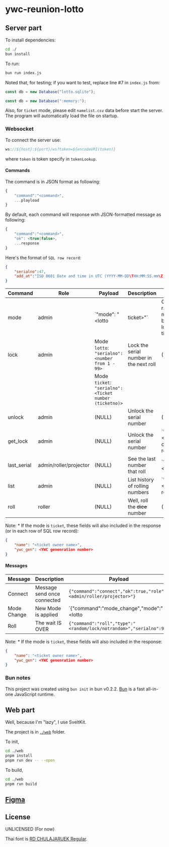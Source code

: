 # ywc-reunion-lotto

## Server part

To install dependencies:

```bash
cd ./
bun install
```

To run:

```bash
bun run index.js
```

Noted that, for testing; if you want to test, replace line #7 in `index.js` from:

```js
const db = new Database("lotto.sqlite");
```

```js
const db = new Database(":memory:");
```

Also, for `ticket` mode, please edit `namelist.csv` data before start the server. The program will automatically load the file on startup.

### Websocket

To connect the server use:

```js
ws://${host}:${port}/ws?token=${encodeURI(token)}
```

where `token` is token specify in `tokenLookup`.

#### Commands

The command is in JSON format as following:

```js
{
    "command":"<command>",
    ...playload
}
```

By default, each command will response with JSON-formatted message as following:

```js
{
    "command":"<command>",
    "ok": <true|false>,
    ...response
}
```

Here's the format of `SQL row record`:

```json
{
    "serialno":47,
    "add_at":"ISO 8601 Date and time in UTC (YYYY-MM-DD\THH:MM:SS.mm\Z)"
}
```

| Command     | Role                   | Payload                                                 | Description                                 | Response                                                        |
|-------------|------------------------|---------------------------------------------------------|---------------------------------------------|-----------------------------------------------------------------|
| mode        | admin                  | `"mode": "<lotto|ticket>"`                              | Change random mode between lotto and ticket | (DEFAULT)                                                       |
| lock        | admin                  | Mode `lotto`: `"serialno": <number from 1 - 99>`        | Lock the serial number in the next roll     | (DEFAULT)                                                       |
|             |                        | Mode `ticket`: `"serialno": <Ticket number (ticketno)>` |                                             |                                                                 |
| unlock      | admin                  | (NULL)                                                  | Unlock the serial number                    | (DEFAULT)                                                       |
| get_lock    | admin                  | (NULL)                                                  | Unlock the serial number                    | `"data":<SQL config record | NULL>}`                            |
| last_serial | admin/roller/projector | (NULL)                                                  | See the last number that roll               | `"serialno":<number | NULL>}, "data":<SQL row record | NULL>`\* |
| list        | admin                  | (NULL)                                                  | List history of rolling numbers             | `"data":<SQL row record[] | NULL>`\*                            |
| roll        | roller                 | (NULL)                                                  | Well, roll the ~~dice~~ number              | (DEFAULT)\*                                                     |

Note:
\*  If the mode is `ticket`, these fields will also included in the response (or in each row of SQL row record):

```json
{
    "name": "<ticket owner name>",
    "ywc_gen": <YWC genenration number>
}
```

#### Messages

| Message     | Description                 | Payload                                                              |
|-------------|-----------------------------|----------------------------------------------------------------------|
| Connect     | Message send once connected | `{"command":"connect","ok":true,"role":"<admin/roller/projector>"}`  |
| Mode Change | New Mode is applied         | `{"command":"mode_change","mode":"<lotto|ticket>", "serialno":99}`\* |
| Roll        | The wait IS OVER            | `{"command":"roll","type":"<random/lock/notrandom>","serialno":99}`  |

Note:
\*  If the mode is `ticket`, these fields will also included in the response:

```json
{
    "name": "<ticket owner name>",
    "ywc_gen": <YWC genenration number>
}
```

### Bun notes

This project was created using `bun init` in bun v0.2.2. [Bun](https://bun.sh) is a fast all-in-one JavaScript runtime.

## Web part

Well, because I'm "lazy", I use SveltKit.

The project is in [`./web`](./web/) folder.

To init,

```bash
cd ./web
pnpm install
pnpm run dev -- --open
```

To build,

```bash
cd ./web
pnpm run build
```

## [Figma](figma.com/file/ijLAnNx7s5VQVTUmTukK2F/Reunion-11?node-id=186%3A99)

## License

UNLICENSED (For now)

Thai font is [RD CHULAJARUEK Regular](https://www.f0nt.com/release/rd-chulajaruek-regular/).
